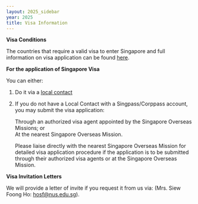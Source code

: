 ```yaml
---
layout: 2025_sidebar
year: 2025
title: Visa Information
---
```


**Visa Conditions**

The countries that require a valid visa to enter Singapore and full information on visa application can be found [here](https://www.ica.gov.sg/enter-transit-depart/entering-singapore/visa_requirements).

**For the application of Singapore Visa**

You can either:  

1. Do it via a [local contact](https://eservices.ica.gov.sg/esvclandingpage/save)

2. If you do not have a Local Contact with a Singpass/Corppass account, you may submit the visa application:  

   Through an authorized visa agent appointed by the Singapore Overseas Missions; or  
   At the nearest Singapore Overseas Mission.  

   Please liaise directly with the nearest Singapore Overseas Mission for detailed visa application procedure if the application is to be submitted through their authorized visa agents or at the Singapore Overseas Mission.  


**Visa Invitation Letters** 

We will provide a letter of invite if you request it from us via:
(Mrs. Siew Foong Ho: <a href="hosf@nus.edu.sg">hosf@nus.edu.sg</a>).